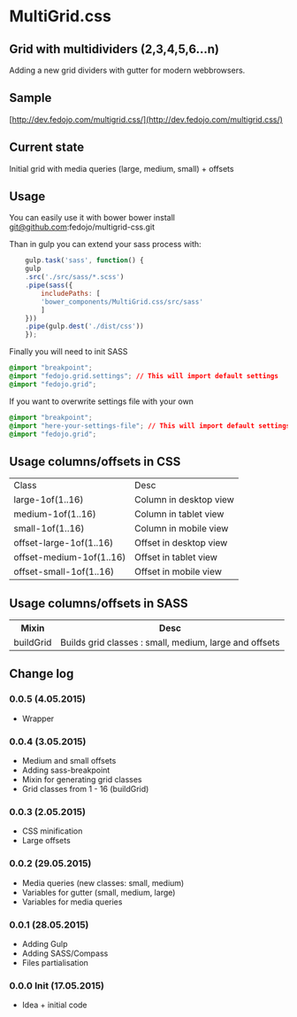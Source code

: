# MultiGrid.css
## Grid with multidividers (2,3,4,5,6...n)
Adding a new grid dividers with gutter for modern webbrowsers.

## Sample
[http://dev.fedojo.com/multigrid.css/](http://dev.fedojo.com/multigrid.css/)

## Current state
Initial grid with media queries (large, medium, small) + offsets

## Usage
You can easily use it with bower
	bower install git@github.com:fedojo/multigrid-css.git

Than in gulp you can extend your sass process with:
```javascript
	gulp.task('sass', function() {
	gulp
	.src('./src/sass/*.scss')
	.pipe(sass({
		includePaths: [
		'bower_components/MultiGrid.css/src/sass'
		]
	}))
	.pipe(gulp.dest('./dist/css'))
	});
```

Finally you will need to init SASS
```css
@import "breakpoint";
@import "fedojo.grid.settings"; // This will import default settings
@import "fedojo.grid";
```

If you want to overwrite settings file with your own
```css
@import "breakpoint";
@import "here-your-settings-file"; // This will import default settings
@import "fedojo.grid";
```



## Usage columns/offsets in CSS
<table>
	<tr>
	<td>
		Class
	</td>
	<td>
		Desc
	</td>
	</tr>
	<tr>
		<td>
			large-1of(1..16)
		</td>
		<td>
			Column in desktop view
		</td>
	</tr>
	<tr>
		<td>
			medium-1of(1..16)
		</td>
		<td>
			Column in tablet view
		</td>
	</tr>
	<tr>
		<td>
			small-1of(1..16)
		</td>
		<td>
			Column in mobile view
		</td>
	</tr>
	<tr>
		<td>
			offset-large-1of(1..16)
		</td>
		<td>
			Offset in desktop view
		</td>
	</tr>
	<tr>
		<td>
			offset-medium-1of(1..16)
		</td>
		<td>
			Offset in tablet view
		</td>
	</tr>
	<tr>
		<td>
			offset-small-1of(1..16)
		</td>
		<td>
			Offset in mobile view
		</td>
	</tr>
</table>


## Usage columns/offsets in SASS
<table>
	<tr>
		<th>Mixin</th>
		<th>Desc</th>
	</tr>
	<tr>
		<td>buildGrid</td>
		<td>Builds grid classes : small, medium, large and offsets</td>
	</tr>
</table>

## Change log


### 0.0.5 (4.05.2015)
- Wrapper

### 0.0.4 (3.05.2015)
- Medium and small offsets
- Adding sass-breakpoint
- Mixin for generating grid classes
- Grid classes from 1 - 16 (buildGrid)

### 0.0.3 (2.05.2015)
- CSS minification
- Large offsets

### 0.0.2 (29.05.2015)
- Media queries (new classes: small, medium)
- Variables for gutter (small, medium, large)
- Variables for media queries

### 0.0.1 (28.05.2015)
- Adding Gulp
- Adding SASS/Compass
- Files partialisation

### 0.0.0 Init (17.05.2015)
- Idea + initial code
